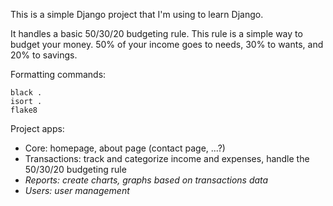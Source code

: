 This is a simple Django project that I'm using to learn Django.

It handles a basic 50/30/20 budgeting rule.
This rule is a simple way to budget your money. 50% of your income goes to needs, 30% to wants, and 20% to savings.

Formatting commands:
```
black .
isort .
flake8
```

Project apps:
- Core: homepage, about page (contact page, ...?)
- Transactions: track and categorize income and expenses, handle the 50/30/20 budgeting rule
- *Reports: create charts, graphs based on transactions data*
- *Users: user management*

